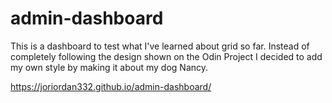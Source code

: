 # admin-dashboard

This is a dashboard to test what I've learned about grid so far. Instead of completely following the design shown on the Odin Project I decided to add my own style by making it about my dog Nancy.

https://joriordan332.github.io/admin-dashboard/
